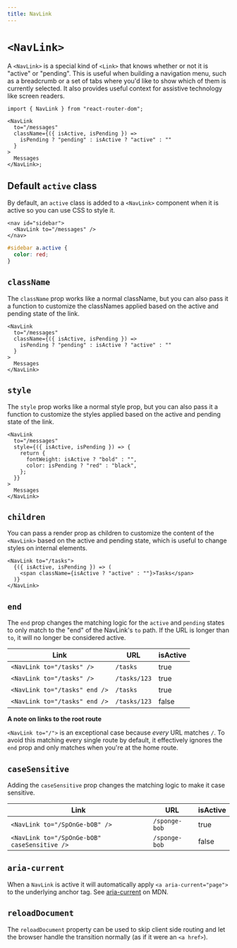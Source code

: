 ```yaml
---
title: NavLink
---
```


# `<NavLink>`

A `<NavLink>` is a special kind of `<Link>` that knows whether or not it is "active" or "pending". This is useful when building a navigation menu, such as a breadcrumb or a set of tabs where you'd like to show which of them is currently selected. It also provides useful context for assistive technology like screen readers.

```tsx
import { NavLink } from "react-router-dom";

<NavLink
  to="/messages"
  className={({ isActive, isPending }) =>
    isPending ? "pending" : isActive ? "active" : ""
  }
>
  Messages
</NavLink>;
```

## Default `active` class

By default, an `active` class is added to a `<NavLink>` component when it is active so you can use CSS to style it.

```tsx
<nav id="sidebar">
  <NavLink to="/messages" />
</nav>
```

```css
#sidebar a.active {
  color: red;
}
```

## `className`

The `className` prop works like a normal className, but you can also pass it a function to customize the classNames applied based on the active and pending state of the link.

```tsx
<NavLink
  to="/messages"
  className={({ isActive, isPending }) =>
    isPending ? "pending" : isActive ? "active" : ""
  }
>
  Messages
</NavLink>
```

## `style`

The `style` prop works like a normal style prop, but you can also pass it a function to customize the styles applied based on the active and pending state of the link.

```tsx
<NavLink
  to="/messages"
  style={({ isActive, isPending }) => {
    return {
      fontWeight: isActive ? "bold" : "",
      color: isPending ? "red" : "black",
    };
  }}
>
  Messages
</NavLink>
```

## `children`

You can pass a render prop as children to customize the content of the `<NavLink>` based on the active and pending state, which is useful to change styles on internal elements.

```tsx
<NavLink to="/tasks">
  {({ isActive, isPending }) => (
    <span className={isActive ? "active" : ""}>Tasks</span>
  )}
</NavLink>
```

## `end`

The `end` prop changes the matching logic for the `active` and `pending` states to only match to the "end" of the NavLink's `to` path. If the URL is longer than `to`, it will no longer be considered active.

| Link                          | URL          | isActive |
| ----------------------------- | ------------ | -------- |
| `<NavLink to="/tasks" />`     | `/tasks`     | true     |
| `<NavLink to="/tasks" />`     | `/tasks/123` | true     |
| `<NavLink to="/tasks" end />` | `/tasks`     | true     |
| `<NavLink to="/tasks" end />` | `/tasks/123` | false    |

**A note on links to the root route**

`<NavLink to="/">` is an exceptional case because _every_ URL matches `/`. To avoid this matching every single route by default, it effectively ignores the `end` prop and only matches when you're at the home route.

## `caseSensitive`

Adding the `caseSensitive` prop changes the matching logic to make it case sensitive.

| Link                                         | URL           | isActive |
| -------------------------------------------- | ------------- | -------- |
| `<NavLink to="/SpOnGe-bOB" />`               | `/sponge-bob` | true     |
| `<NavLink to="/SpOnGe-bOB" caseSensitive />` | `/sponge-bob` | false    |

## `aria-current`

When a `NavLink` is active it will automatically apply `<a aria-current="page">` to the underlying anchor tag. See [aria-current][aria-current] on MDN.

## `reloadDocument`

The `reloadDocument` property can be used to skip client side routing and let the browser handle the transition normally (as if it were an `<a href>`).

[aria-current]: https://developer.mozilla.org/en-US/docs/Web/Accessibility/ARIA/Attributes/aria-current
